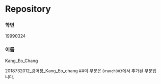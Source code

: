# Repository
### 학번  
19990324
### 이름  
Kang_Eo_Chang

  
 
2018732012_강어창_Kang_Eo_chang
##이 부분은 `Branch003`에서 추가된 부분입니다.
